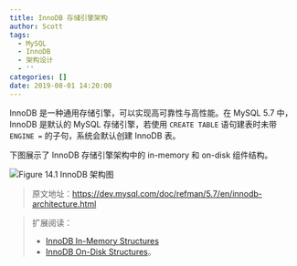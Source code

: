 ```yaml
---
title: InnoDB 存储引擎架构
author: Scott
tags:
  - MySQL
  - InnoDB
  - 架构设计
  - ''
categories: []
date: 2019-08-01 14:20:00
---
```

InnoDB 是一种通用存储引擎，可以实现高可靠性与高性能。在 MySQL 5.7 中，InnoDB 是默认的 MySQL 存储引擎，若使用 `CREATE TABLE` 语句建表时未带 `ENGINE =` 的子句，系统会默认创建 InnoDB 表。

<!--more-->

下图展示了 InnoDB 存储引擎架构中的 in-memory 和 on-disk 组件结构。

![Figure 14.1 InnoDB 架构图](/images/pasted-21.png)

> 原文地址：https://dev.mysql.com/doc/refman/5.7/en/innodb-architecture.html

> 扩展阅读：
> 
> * [InnoDB In-Memory Structures](https://dev.mysql.com/doc/refman/5.7/en/innodb-in-memory-structures.html)
> * [InnoDB On-Disk Structures](https://dev.mysql.com/doc/refman/5.7/en/innodb-on-disk-structures.html)。
